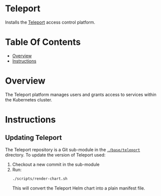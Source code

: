 # Teleport
Installs the [Teleport](https://goteleport.com) access control platform.

# Table Of Contents
- [Overview](#overview)
- [Instructions](#instructions)

# Overview
The Teleport platform manages users and grants access to services within the Kubernetes cluster.

# Instructions
## Updating Teleport
The Teleport repository is a Git sub-module in the [`./base/teleport`](./base/teleport) directory. To update the version of Teleport used:

1. Checkout a new commit in the sub-module
2. Run:
   ```bash
   ./scripts/render-chart.sh
   ```
   This will convert the Teleport Helm chart into a plain manifest file.
